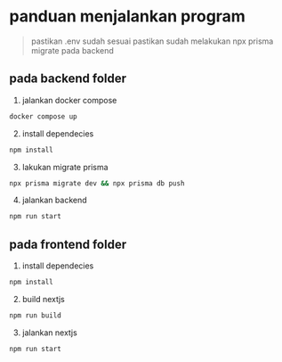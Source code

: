 # panduan menjalankan program

> pastikan .env sudah sesuai
> pastikan sudah melakukan npx prisma migrate pada backend

## pada backend folder

1. jalankan docker compose
```sh
docker compose up
```

2. install dependecies
```sh
npm install
```

3. lakukan migrate prisma
```sh
npx prisma migrate dev && npx prisma db push
```

4. jalankan backend
```sh
npm run start
```

## pada frontend folder

1. install dependecies
```sh
npm install
```

2. build nextjs
```sh
npm run build
```

3. jalankan nextjs
```sh
npm run start
```


